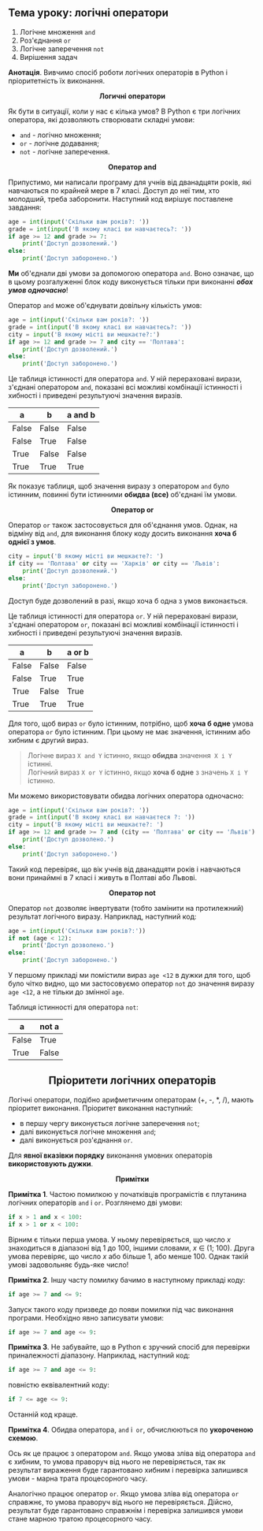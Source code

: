## **Тема уроку: логічні оператори**

1. Логічне множення `and`
2. Роз'єднання `or`
3. Логічне заперечення `not`
4. Вирішення задач

**Анотація**. Вивчимо спосіб роботи логічних операторів в Python і пріоритетність їх виконання.

<p align="center"><strong>Логичні оператори</strong></p>

Як бути в ситуації, коли у нас є кілька умов? В Python є три логічних оператора, які дозволяють створювати складні умови:

* `and` - логічно множення;
* `or` - логічне додавання;
* `not` - логічне заперечення.

<div align="center"><strong>Оператор and</strong></div>

Припустимо, ми написали програму для учнів від дванадцяти років, які навчаються по крайней мере в 7 класі. Доступ до неї тим, хто молодший, треба заборонити. Наступний код вирішує поставлене завдання:
```python
age = int(input('Скільки вам років?: '))
grade = int(input('В якому класі ви навчаєтесь?: '))
if age >= 12 and grade >= 7:
    print('Доступ дозволений.')
else:
    print('Доступ заборонено.')

```
**Ми** об'єднали дві умови за допомогою оператора `and`. Воно означає, що в цьому розгалуженні блок коду виконується тільки при виконанні ***обох умов одночасно***!

Оператор `and` може об'єднувати довільну кількість умов:
```python
age = int(input('Скільки вам років?: '))
grade = int(input('В якому класі ви навчаєтесь?: '))
city = input('В якому місті ви мешкаєте?:')
if age >= 12 and grade >= 7 and city == 'Полтава':
    print('Доступ дозволений.')
else:
    print('Доступ заборонено.')

```
Це таблиця істинності для оператора `and`. У ній перераховані вирази, з'єднані оператором `and`, показані всі можливі комбінації істинності і хибності і приведені результуючі значення виразів.

a	| b | a and b
---|---|---
False	| False |	False
False	| True	| False
True	| False |	False
True	| True	| True

Як показує таблиця, щоб значення виразу з оператором `and` було істинним, повинні бути істинними **обидва (все)** об'єднані їм умови.

<div align="center"><strong>Оператор or</strong></div>

Оператор `or` також застосовується для об'єднання умов. Однак, на відміну від `and`, для виконання блоку коду досить виконання **хоча б однієї з умов**.
```python
city = input('В якому місті ви мешкаєте?: ')
if city == 'Полтава' or city == 'Харків' or city == 'Львів':
    print('Доступ дозволений.')
else:
    print('Доступ заборонено.')

```
Доступ буде дозволений в разі, якщо хоча б одна з умов виконається.

Це таблиця істинності для оператора `or`. У ній перераховані вирази, з'єднані оператором `or`, показані всі можливі комбінації істинності і хибності і приведені результуючі значення виразів.

a	| b |	a or b
---|---|---
False |	False	| False
False	| True	| True
True	| False	| True
True	| True	| True

Для того, щоб вираз `or` було істинним, потрібно, щоб **хоча б одне** умова оператора `or` було істинним. При цьому не має значення, істинним або хибним є другий вираз.

> Логічне вираз `X and Y` істинно, якщо **обидва** значення` X і Y` істинні.<br>
Логічний вираз `X or Y` істинно, якщо **хоча б одне** з значень `X і Y` істинно.

Ми можемо використовувати обидва логічних оператора одночасно:

```python
age = int(input('Скільки вам років?: '))
grade = int(input('В якому класі ви навчаєтеся ?: '))
city = input('В якому місті ви мешкаєте?: ')
if age >= 12 and grade >= 7 and (city == 'Полтава' or city == 'Львів'):
    print('Доступ дозволено.')
else:
    print('Доступ заборонено.')

```
Такий код перевіряє, що вік учнів від дванадцяти років і навчаються вони принаймні в 7 класі і живуть в Полтаві або Львові.

<div align="center"><strong>Оператор not</strong></div>

Оператор `not` дозволяє інвертувати (тобто замінити на протилежний) результат логічного виразу. Наприклад, наступний код:
```python
age = int(input('Скільки вам років?:'))
if not (age < 12):
    print('Доступ дозволено.')
else:
    print('Доступ заборонено.')
```
У першому прикладі ми помістили вираз `age <12` в дужки для того, щоб було чітко видно, що ми застосовуємо оператор `not` до значення виразу `age <12`, а не тільки до змінної `age`.

Таблиця істинності для оператора `not`:

a	| not a
---|---
False | True
True	| False

<h2 align="center"><strong>Пріоритети логічних операторів</strong></h2>

Логічні оператори, подібно арифметичним операторам (+, -, *, /), мають пріоритет виконання. Пріоритет виконання наступний:

* в першу чергу виконується логічне заперечення `not`;
* далі виконується логічне множення `and`;
* далі виконується роз'єднання `or`.

Для **явної вказівки порядку** виконання умовних операторів **використовують дужки**.

<div align="center"><strong>Примітки</strong></div>

**Примітка 1**. Частою помилкою у початківців програмістів є плутанина логічних операторів `and` і `or`. Розглянемо дві умови:

```python
if x > 1 and x < 100:
if x > 1 or x < 100:
```

Вірним є тільки перша умова. У ньому перевіряється, що число *x* знаходиться в діапазоні від 1 до 100, іншими словами, *x* ∈ (1; 100). Друга умова перевіряє, що число *x* або більше 1, або менше 100. Однак такій умові задовольняє будь-яке число!

**Примітка 2**. Іншу часту помилку бачимо в наступному прикладі коду:

```python
if age >= 7 and <= 9:
```

Запуск такого коду призведе до появи помилки під час виконання програми. Необхідно явно записувати умови:

```python
if age >= 7 and age <= 9:
```

**Примітка 3**. Не забувайте, що в Python є зручний спосіб для перевірки приналежності діапазону. Наприклад, наступний код:

```python
if age >= 7 and age <= 9:
```
повністю еквівалентний коду:
```python
if 7 <= age <= 9:
```
Останній код краще.

**Примітка 4**. Обидва оператора, `and` і` or`, обчислюються по **укороченою схемою**.

Ось як це працює з оператором `and`. Якщо умова зліва від оператора `and` є хибним, то умова праворуч від нього не перевіряється, так як результат вираження буде гарантовано хибним і перевірка залишився умови - марна трата процесорного часу.

Аналогічно працює оператор `or`. Якщо умова зліва від оператора `or` справжнє, то умова праворуч від нього не перевіряється. Дійсно, результат буде гарантовано справжнім і перевірка залишився умови стане марною тратою процесорного часу.

